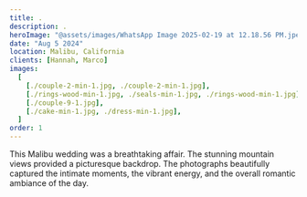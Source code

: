 ```yaml
---
title: .
description: .
heroImage: "@assets/images/WhatsApp Image 2025-02-19 at 12.18.56 PM.jpeg"
date: "Aug 5 2024"
location: Malibu, California
clients: [Hannah, Marco]
images:
  [
    [./couple-2-min-1.jpg, ./couple-2-min-1.jpg],
    [./rings-wood-min-1.jpg, ./seals-min-1.jpg, ./rings-wood-min-1.jpg],
    [./couple-9-1.jpg],
    [./cake-min-1.jpg, ./dress-min-1.jpg],
  ]
order: 1
---
```


This Malibu wedding was a breathtaking affair. The stunning mountain views provided a picturesque backdrop. The photographs beautifully captured the intimate moments, the vibrant energy, and the overall romantic ambiance of the day.
